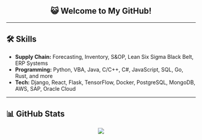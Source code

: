 <h2 align="center">😺 Welcome to My GitHub!</h2>  


---

## 🛠️ Skills
- **Supply Chain:** Forecasting, Inventory, S&OP, Lean Six Sigma Black Belt, ERP Systems  
- **Programming:** Python, VBA, Java, C/C++, C#, JavaScript, SQL, Go, Rust, and more  
- **Tech:** Django, React, Flask, TensorFlow, Docker, PostgreSQL, MongoDB, AWS, SAP, Oracle Cloud  

---

## 📊 GitHub Stats
<p align="center">
  <a href="https://github.com/GoodbyeKittyy">
    <img src="https://github-readme-stats.vercel.app/api?username=GoodbyeKittyy&hide_border=true&show_icons=true" />
  </a>
</p>



